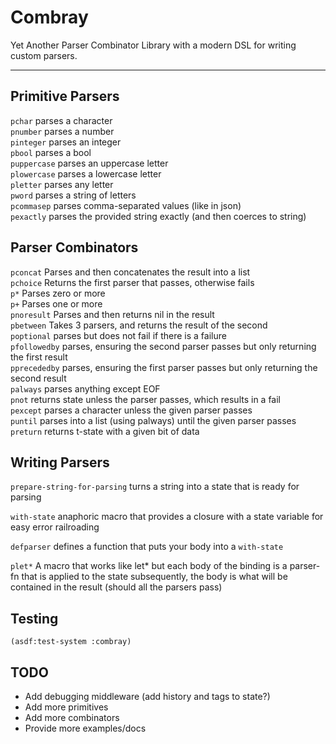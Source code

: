 # Combray

Yet Another Parser Combinator Library with a modern DSL for writing custom parsers.

--- 

## Primitive Parsers

`pchar` parses a character \
`pnumber` parses a number \
`pinteger` parses an integer \
`pbool` parses a bool \
`puppercase` parses an uppercase letter \
`plowercase` parses a lowercase letter \
`pletter` parses any letter \
`pword` parses a string of letters \
`pcommasep` parses comma-separated values (like in json) \
`pexactly` parses the provided string exactly (and then coerces to string) 

## Parser Combinators

`pconcat` Parses and then concatenates the result into a list \
`pchoice` Returns the first parser that passes, otherwise fails \
`p*` Parses zero or more \
`p+` Parses one or more \
`pnoresult` Parses and then returns nil in the result \
`pbetween` Takes 3 parsers, and returns the result of the second \
`poptional` parses but does not fail if there is a failure \
`pfollowedby` parses, ensuring the second parser passes but only returning the first result \
`pprecededby` parses, ensuring the first parser passes but only returning the second result \
`palways` parses anything except EOF \
`pnot` returns state unless the parser passes, which results in a fail \
`pexcept` parses a character unless the given parser passes \
`puntil` parses into a list (using palways) until the given parser passes \
`preturn` returns t-state with a given bit of data 
 
## Writing Parsers

`prepare-string-for-parsing` turns a string into a state that is ready for parsing

`with-state` anaphoric macro that provides a closure with a state variable for easy error railroading

`defparser` defines a function that puts your body into a `with-state`

`plet*` A macro that works like let* but each body of the binding is a parser-fn that is applied to the state subsequently, the body is what will be contained in the result (should all the parsers pass)

## Testing

`(asdf:test-system :combray)`


## TODO

- Add debugging middleware (add history and tags to state?)
- Add more primitives
- Add more combinators
- Provide more examples/docs
